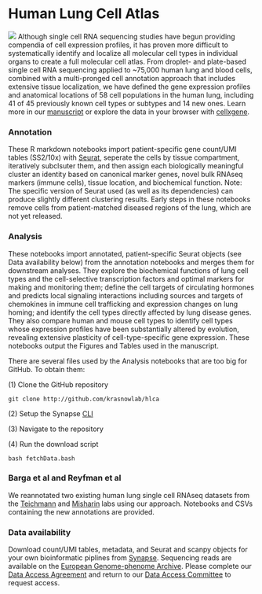 # Human Lung Cell Atlas
![](https://hlca.ds.czbiohub.org/images/HLCA.jpg)
Although single cell RNA sequencing studies have begun providing compendia of cell expression profiles, it has proven more difficult to systematically identify and localize all molecular cell types in individual organs to create a full molecular cell atlas. From droplet- and plate-based single cell RNA sequencing applied to ~75,000 human lung and blood cells, combined with a multi-pronged cell annotation approach that includes extensive tissue localization, we have defined the gene expression profiles and anatomical locations of 58 cell populations in the human lung, including 41 of 45 previously known cell types or subtypes and 14 new ones. Learn more in our [manuscript](https://www.biorxiv.org/content/10.1101/742320v1) or explore the data in your browser with [cellxgene](http://hlca.ds.czbiohub.org).

### Annotation
These R markdown notebooks import patient-specific gene count/UMI tables (SS2/10x) with [Seurat](https://satijalab.org/seurat/), seperate the cells by tissue compartment, iteratively subclsuter them, and then assign each biologically meaningful cluster an identity based on canonical marker genes, novel bulk RNAseq markers (immune cells), tissue location, and biochemical function. Note: The specific version of Seurat used (as well as its dependencies) can produce slightly different clustering results. Early steps in these notebooks remove cells from patient-matched diseased regions of the lung, which are not yet released.

### Analysis
These notebooks import annotated, patient-specific Seurat objects (see Data availability below) from the annotation notebooks and merges them for downstream analyses. They explore the biochemical functions of lung cell types and the cell-selective transcription factors and optimal markers for making and monitoring them; define the cell targets of circulating hormones and predicts local signaling interactions including sources and targets of chemokines in immune cell trafficking and expression changes on lung homing; and identify the cell types directly affected by lung disease genes. They also compare human and mouse cell types to identify cell types whose expression profiles have been substantially altered by evolution, revealing extensive plasticity of cell-type-specific gene expression. These notebooks output the Figures and Tables used in the manuscript.

There are several files used by the Analysis notebooks that are too big for GitHub. To obtain them:

(1) Clone the GitHub repository

```
git clone http://github.com/krasnowlab/hlca
```

(2) Setup the Synapse [CLI](https://python-docs.synapse.org/build/html/CommandLineClient.html)

(3) Navigate to the repository

(4) Run the download script

```
bash fetchData.bash
```


### Barga et al and Reyfman et al
We reannotated two existing human lung single cell RNAseq datasets from the [Teichmann](https://www.nature.com/articles/s41591-019-0468-5) and [Misharin](https://www.atsjournals.org/doi/full/10.1164/rccm.201712-2410OC) labs using our approach. Notebooks and CSVs containing the new annotations are provided.

### Data availability
Download count/UMI tables, metadata, and Seurat and scanpy objects for your own bioinformatic piplines from [Synapse](https://www.synapse.org/#!Synapse:syn21041850/wiki/600865). Sequencing reads are available on the [European Genome-phenome Archive](https://www.ebi.ac.uk/ega/studies/EGAS00001004344). Please complete our [Data Access Agreement](https://hlca.ds.czbiohub.org/20200415_HLCA-DAA.pdf) and return to our [Data Access Committee](https://www.ebi.ac.uk/ega/dacs/EGAC00001001536) to request access.
